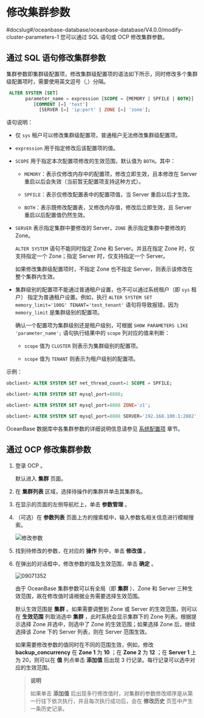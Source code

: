# 修改集群参数
#docslug#/oceanbase-database/oceanbase-database/V4.0.0/modify-cluster-parameters-1
您可以通过 SQL 语句或 OCP 修改集群参数。

## 通过 SQL 语句修改集群参数

集群参数即集群级配置项，修改集群级配置项的语法如下所示，同时修改多个集群级配置项时，需要使用英文逗号（,）分隔。

```sql
 ALTER SYSTEM [SET]
       parameter_name = expression [SCOPE = {MEMORY | SPFILE | BOTH}]
          [COMMENT [=] 'text']
            [SERVER [=] 'ip:port' | ZONE [=] 'zone'];
```

语句说明：

* 仅 `sys` 租户可以修改集群级配置项，普通租户无法修改集群级配置项。

* `expression` 用于指定修改后该配置项的值。

* `SCOPE` 用于指定本次配置项修改的生效范围，默认值为 `BOTH`。其中：

  * `MEMORY`：表示仅修改内存中的配置项，修改立即生效，且本修改在 Server 重启以后会失效（当前暂无配置项支持这种方式）。

  * `SPFILE`：表示仅修改配置表中的配置项值，当 Server 重启以后才生效。

  * `BOTH`：表示既修改配置表，又修改内存值，修改后立即生效，且 Server 重启以后配置值仍然生效。

* `SERVER` 表示指定集群中要修改的 Server，`ZONE` 表示指定集群中要修改的 Zone。

  `ALTER SYSTEM` 语句不能同时指定 Zone 和 Server。并且在指定 Zone 时，仅支持指定一个 Zone；指定 Server 时，仅支持指定一个 Server。

  如果修改集群级配置项时，不指定 Zone 也不指定 Server，则表示该修改在整个集群内生效。
  
* 集群级别的配置项不能通过普通租户设置，也不可以通过系统租户（即 `sys` 租户） 指定为普通租户设置。例如，执行 `ALTER SYSTEM SET memory_limit='100G' TENANT='test_tenant'` 语句将导致报错，因为 `memory_limit` 是集群级别的配置项。

  确认一个配置项为集群级别还是租户级别，可根据 `SHOW PARAMETERS LIKE 'parameter_name';` 语句执行结果中的 `scope` 列对应的值来判断：

  * `scope` 值为 `CLUSTER` 则表示为集群级别的配置项。

  * `scope` 值为 `TENANT` 则表示为租户级别的配置项。

示例：

```sql
obclient> ALTER SYSTEM SET net_thread_count=1 SCOPE = SPFILE;

obclient> ALTER SYSTEM SET mysql_port=8888;

obclient> ALTER SYSTEM SET mysql_port=8888 ZONE='z1';

obclient> ALTER SYSTEM SET mysql_port=8888 SERVER='192.168.100.1:2882';
```

OceanBase 数据库中各集群参数的详细说明信息请参见 [系统配置项](../../../14.system-reference/1.system-configuration-items/1.system-configuration-items-overview-2.md) 章节。

## 通过 OCP 修改集群参数

1. 登录 OCP 。

   默认进入 **集群** 页面。

2. 在 **集群列表** 区域，选择待操作的集群并单击其集群名。

3. 在显示的页面的左侧导航栏上，单击 **参数管理** 。

4. （可选）在 **参数列表** 页面上方的搜索框中，输入参数名相关信息进行模糊搜索。

   ![修改参数](https://help-static-aliyun-doc.aliyuncs.com/assets/img/zh-CN/4716860061/p168819.png)

5. 找到待修改的参数，在对应的 **操作** 列中，单击 **修改值** 。

6. 在弹出的对话框中，修改参数的值及生效范围，单击 **确定** 。

   ![09071352](https://help-static-aliyun-doc.aliyuncs.com/assets/img/zh-CN/0260562361/p324226.png)

   由于 OceanBase 集群参数可以有全局（即 **集群** ）、Zone 和 Server 三种生效范围，故在修改值时请根据业务需要选择生效范围。

   默认生效范围是 **集群** 。如果需要调整到 Zone 或 Server 的生效范围，则可以在 **生效范围** 列取消选中 **集群** ，此时系统会显示集群下的 Zone 列表。根据提示选择 Zone 并选中，则选中了 Zone 的生效范围；如果选择 Zone 后，继续选择该 Zone 下的 Server 列表，则在 Server 范围生效。

   如果需要修改参数的值同时在不同的范围生效，例如，修改 **backup_concurrency** 在 **Zone 1** 为 **10** ；在 **Zone 2** 为 **12** ；在 **Server 1** 上为 20，则可以在 **值** 列点单击 **添加值** 后出现 3 行记录。每行记录可以选中对应的生效范围。

   >**说明**
   >
   >如果单击 **添加值** 后出现多行修改值时，对集群的参数修改顺序是从第一行往下依次执行，并且每次执行成功后，会在 **修改历史** 页签中产生一条历史记录。
